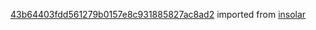 [43b64403fdd561279b0157e8c931885827ac8ad2](https://github.com/insolar/insolar/commit/43b64403fdd561279b0157e8c931885827ac8ad2) imported from [insolar](https://github.com/insolar/insolar)
